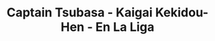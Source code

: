 --- 
title: "Captain Tsubasa - Kaigai Kekidou-Hen - En La Liga"
publishdate: "2019-8-28T16:48:46+02:00"
src: "https://365manga.net/manga/captain-tsubasa-kaigai-kekidou-hen-en-la-liga"
image: "https://data.365manga.net/images/thumbnails/6340-captain-tsubasa-kaigai-kekidou-hen-en-la-liga.jpg"
description: "Following Tsubasa 'El Classico' , he has come back to try and take the cup along with the Japanese team consisting of old friends and rivals."
---